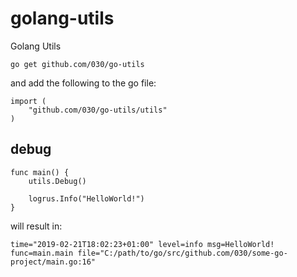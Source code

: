# golang-utils

Golang Utils

```
go get github.com/030/go-utils
```

and add the following to the go file:

```
import (
    "github.com/030/go-utils/utils"
)
```

## debug

```
func main() {
    utils.Debug()
    
    logrus.Info("HelloWorld!")
}
```

will result in:

```
time="2019-02-21T18:02:23+01:00" level=info msg=HelloWorld! func=main.main file="C:/path/to/go/src/github.com/030/some-go-project/main.go:16"
```
